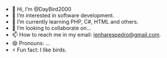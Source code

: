 - 👋 Hi, I’m @DayBird2000
- 👀 I’m interested in software development.
- 🌱 I’m currently learning PHP, C#, HTML and others.
- 💞️ I’m looking to collaborate on...
- 📫 How to reach me in my email: lenharespedro@gmail.com.
- 😄 Pronouns: ...
- ⚡ Fun fact: I like birds.

<!---
DayBird2000/DayBird2000 is a ✨ special ✨ repository because its `README.md` (this file) appears on your GitHub profile.
You can click the Preview link to take a look at your changes.
--->

